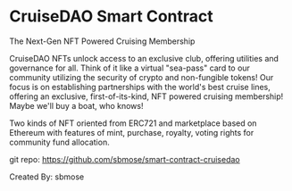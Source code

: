 # CruiseDAO Smart Contract

The Next-Gen NFT Powered Cruising Membership

CruiseDAO NFTs unlock access to an exclusive club, offering utilities and governance for all. Think of it like a virtual "sea-pass" card to our community utilizing the security of crypto and non-fungible tokens! Our focus is on establishing partnerships with the world's best cruise lines, offering an exclusive, first-of-its-kind, NFT powered cruising membership! Maybe we'll buy a boat, who knows!

Two kinds of NFT oriented from ERC721 and marketplace based on Ethereum with features of mint, purchase, royalty, voting rights for community fund allocation.

git repo: https://github.com/sbmose/smart-contract-cruisedao 

Created By: sbmose


